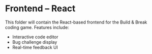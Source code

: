 # Frontend – React

This folder will contain the React-based frontend for the Build & Break coding game. Features include:

- Interactive code editor
- Bug challenge display
- Real-time feedback UI
